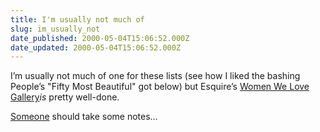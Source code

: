 ```yaml
---
title: I'm usually not much of
slug: im_usually_not
date_published: 2000-05-04T15:06:52.000Z
date_updated: 2000-05-04T15:06:52.000Z
---
```


I’m usually not much of one for these lists (see how I liked the bashing People’s "Fifty Most Beautiful" got below) but Esquire’s [Women We Love Gallery](http://www.esquiremag.com/women/gallery/)*is* pretty well-done.

[Someone](http://www.riothero.com) should take some notes…
